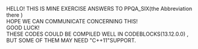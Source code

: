 HELLO!
THIS IS MINE EXERCISE  ANSWERS TO PPQA_SIX(the Abbreviation there )   
HOPE WE CAN COMMUNICATE CONCERNING THIS!   
GOOD LUCK!    
THESE CODES COULD BE COMPILED WELL IN CODEBLOCKS(13.12.0.0) ,    
BUT SOME OF THEM MAY NEED  "C++11"SUPPORT.    


